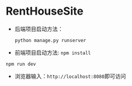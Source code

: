 # RentHouseSite
* 后端项目启动方法：

  ```python manage.py runserver```

* 前端项目启动方法:
```npm install ```

```npm run dev```


* 浏览器输入：```http://localhost:8080```即可访问
